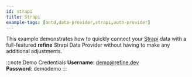 ```yaml
---
id: strapi
title: Strapi
example-tags: [antd,data-provider,strapi,auth-provider]
---
```


This example demonstrates how to quickly connect your [Strapi](https://strapi.io/) data with a full-featured **refine** Strapi Data Provider without having to make any additional adjustments.

:::note Demo Credentials
**Username**: demo@refine.dev  
**Password**: demodemo
:::

<CodeSandboxExample path="data-provider-strapi" />
